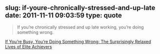 slug: if-youre-chronically-stressed-and-up-late
date: 2011-11-11 09:03:59
type: quote
---

> If you’re chronically stressed and up late working, you’re doing something wrong.

[If You’re Busy, You’re Doing Something Wrong: The Surprisingly Relaxed Lives of Elite Achievers](http://calnewport.com/blog/2011/11/11/if-youre-busy-youre-doing-something-wrong-the-surprisingly-relaxed-lives-of-elite-achievers/)
